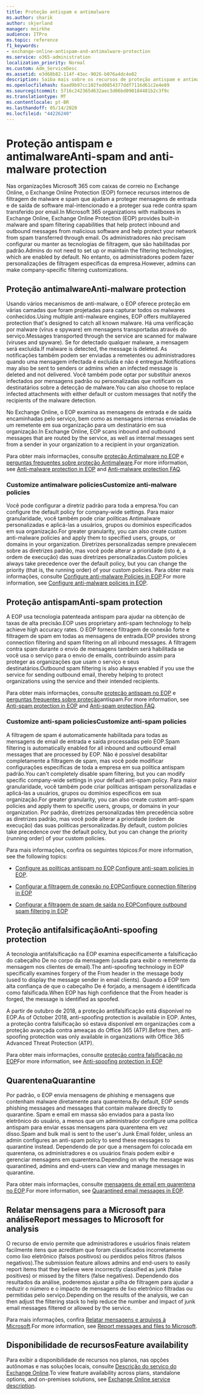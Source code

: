 ```yaml
---
title: Proteção antispam e antimalware
ms.author: sharik
author: skjerland
manager: mnirkhe
audience: ITPro
ms.topic: reference
f1_keywords:
- exchange-online-antispam-and-antimalware-protection
ms.service: o365-administration
localization_priority: Normal
ms.custom: Adm_ServiceDesc
ms.assetid: e3d68b82-114f-43ec-9026-b076a4dc4e02
description: Saiba mais sobre os recursos de proteção antispam e antimalware disponíveis nas organizações do Microsoft 365 com caixas de correio do Exchange Online.
ms.openlocfilehash: 6aad9b97cc102fed0854377ddf7116d61c2e4e89
ms.sourcegitcommit: 5716c242365d632aec3d06bd090184481b2c3f9c
ms.translationtype: MT
ms.contentlocale: pt-BR
ms.lasthandoff: 05/14/2020
ms.locfileid: "44226240"
---
```

# <a name="anti-spam-and-anti-malware-protection"></a><span data-ttu-id="58b05-103">Proteção antispam e antimalware</span><span class="sxs-lookup"><span data-stu-id="58b05-103">Anti-spam and anti-malware protection</span></span>

<span data-ttu-id="58b05-104">Nas organizações Microsoft 365 com caixas de correio no Exchange Online, o Exchange Online Protection (EOP) fornece recursos internos de filtragem de malware e spam que ajudam a proteger mensagens de entrada e de saída de software mal-intencionado e a proteger sua rede contra spam transferido por email.</span><span class="sxs-lookup"><span data-stu-id="58b05-104">In Microsoft 365 organizations with mailboxes in Exchange Online, Exchange Online Protection (EOP) provides built-in malware and spam filtering capabilities that help protect inbound and outbound messages from malicious software and help protect your network from spam transferred through email.</span></span> <span data-ttu-id="58b05-105">Os administradores não precisam configurar ou manter as tecnologias de filtragem, que são habilitadas por padrão.</span><span class="sxs-lookup"><span data-stu-id="58b05-105">Admins do not need to set up or maintain the filtering technologies, which are enabled by default.</span></span> <span data-ttu-id="58b05-106">No entanto, os administradores podem fazer personalizações de filtragem específicas da empresa.</span><span class="sxs-lookup"><span data-stu-id="58b05-106">However, admins can make company-specific filtering customizations.</span></span>

## <a name="anti-malware-protection"></a><span data-ttu-id="58b05-107">Proteção antimalware</span><span class="sxs-lookup"><span data-stu-id="58b05-107">Anti-malware protection</span></span>

<span data-ttu-id="58b05-108">Usando vários mecanismos de anti-malware, o EOP oferece proteção em várias camadas que foram projetadas para capturar todos os malwares conhecidos.</span><span class="sxs-lookup"><span data-stu-id="58b05-108">Using multiple anti-malware engines, EOP offers multilayered protection that's designed to catch all known malware.</span></span> <span data-ttu-id="58b05-109">Há uma verificação por malware (vírus e spyware) em mensagens transportadas através do serviço.</span><span class="sxs-lookup"><span data-stu-id="58b05-109">Messages transported through the service are scanned for malware (viruses and spyware).</span></span> <span data-ttu-id="58b05-110">Se for detectado qualquer malware, a mensagem será excluída.</span><span class="sxs-lookup"><span data-stu-id="58b05-110">If malware is detected, the message is deleted.</span></span> <span data-ttu-id="58b05-111">As notificações também podem ser enviadas a remetentes ou administradores quando uma mensagem infectada é excluída e não é entregue.</span><span class="sxs-lookup"><span data-stu-id="58b05-111">Notifications may also be sent to senders or admins when an infected message is deleted and not delivered.</span></span> <span data-ttu-id="58b05-112">Você também pode optar por substituir anexos infectados por mensagens padrão ou personalizadas que notificam os destinatários sobre a detecção de malware.</span><span class="sxs-lookup"><span data-stu-id="58b05-112">You can also choose to replace infected attachments with either default or custom messages that notify the recipients of the malware detection.</span></span>

<span data-ttu-id="58b05-113">No Exchange Online, o EOP examina as mensagens de entrada e de saída encaminhadas pelo serviço, bem como as mensagens internas enviadas de um remetente em sua organização para um destinatário em sua organização.</span><span class="sxs-lookup"><span data-stu-id="58b05-113">In Exchange Online, EOP scans inbound and outbound messages that are routed by the service, as well as internal messages sent from a sender in your organization to a recipient in your organization.</span></span>

<span data-ttu-id="58b05-114">Para obter mais informações, consulte [proteção Antimalware no EOP](https://docs.microsoft.com/microsoft-365/security/office-365-security/anti-malware-protection) e [perguntas frequentes sobre proteção Antimalware](https://docs.microsoft.com/microsoft-365/security/office-365-security/anti-malware-protection-faq-eop).</span><span class="sxs-lookup"><span data-stu-id="58b05-114">For more information, see [Anti-malware protection in EOP](https://docs.microsoft.com/microsoft-365/security/office-365-security/anti-malware-protection) and [Anti-malware protection FAQ](https://docs.microsoft.com/microsoft-365/security/office-365-security/anti-malware-protection-faq-eop).</span></span>

### <a name="customize-anti-malware-policies"></a><span data-ttu-id="58b05-115">Customize antimalware policies</span><span class="sxs-lookup"><span data-stu-id="58b05-115">Customize anti-malware policies</span></span>

<span data-ttu-id="58b05-116">Você pode configurar a diretriz padrão para toda a empresa.</span><span class="sxs-lookup"><span data-stu-id="58b05-116">You can configure the default policy for company-wide settings.</span></span> <span data-ttu-id="58b05-117">Para maior granularidade, você também pode criar políticas Antimalware personalizadas e aplicá-las a usuários, grupos ou domínios especificados em sua organização.</span><span class="sxs-lookup"><span data-stu-id="58b05-117">For greater granularity, you can also create custom anti-malware policies and apply them to specified users, groups, or domains in your organization.</span></span> <span data-ttu-id="58b05-118">Diretrizes personalizadas sempre prevalecem sobre as diretrizes padrão, mas você pode alterar a prioridade (isto é, a ordem de execução) das suas diretrizes personalizadas.</span><span class="sxs-lookup"><span data-stu-id="58b05-118">Custom policies always take precedence over the default policy, but you can change the priority (that is, the running order) of your custom policies.</span></span> <span data-ttu-id="58b05-119">Para obter mais informações, consulte [Configure anti-malware Policies in EOP](https://docs.microsoft.com/microsoft-365/security/office-365-security/configure-anti-malware-policies).</span><span class="sxs-lookup"><span data-stu-id="58b05-119">For more information, see [Configure anti-malware policies in EOP](https://docs.microsoft.com/microsoft-365/security/office-365-security/configure-anti-malware-policies).</span></span>

## <a name="anti-spam-protection"></a><span data-ttu-id="58b05-120">Proteção antispam</span><span class="sxs-lookup"><span data-stu-id="58b05-120">Anti-spam protection</span></span>

<span data-ttu-id="58b05-121">A EOP usa tecnologia patenteada antispam para ajudar na obtenção de taxas de alta precisão.</span><span class="sxs-lookup"><span data-stu-id="58b05-121">EOP uses proprietary anti-spam technology to help achieve high accuracy rates.</span></span> <span data-ttu-id="58b05-122">O EOP fornece filtragem de conexão forte e filtragem de spam em todas as mensagens de entrada.</span><span class="sxs-lookup"><span data-stu-id="58b05-122">EOP provides strong connection filtering and spam filtering on all inbound messages.</span></span> <span data-ttu-id="58b05-123">A filtragem contra spam durante o envio de mensagens também será habilitada se você usa o serviço para o envio de emails, contribuindo assim para proteger as organizações que usam o serviço e seus destinatários.</span><span class="sxs-lookup"><span data-stu-id="58b05-123">Outbound spam filtering is also always enabled if you use the service for sending outbound email, thereby helping to protect organizations using the service and their intended recipients.</span></span>

<span data-ttu-id="58b05-124">Para obter mais informações, consulte [proteção antispam no EOP](https://docs.microsoft.com/microsoft-365/security/office-365-security/anti-spam-protection) e [perguntas frequentes sobre proteção](https://docs.microsoft.com/microsoft-365/security/office-365-security/anti-spam-protection-faq)antispam.</span><span class="sxs-lookup"><span data-stu-id="58b05-124">For more information, see [Anti-spam protection in EOP](https://docs.microsoft.com/microsoft-365/security/office-365-security/anti-spam-protection) and [Anti-spam protection FAQ](https://docs.microsoft.com/microsoft-365/security/office-365-security/anti-spam-protection-faq).</span></span>

### <a name="customize-anti-spam-policies"></a><span data-ttu-id="58b05-125">Customize anti-spam policies</span><span class="sxs-lookup"><span data-stu-id="58b05-125">Customize anti-spam policies</span></span>

<span data-ttu-id="58b05-126">A filtragem de spam é automaticamente habilitada para todas as mensagens de email de entrada e saída processadas pelo EOP.</span><span class="sxs-lookup"><span data-stu-id="58b05-126">Spam filtering is automatically enabled for all inbound and outbound email messages that are processed by EOP.</span></span> <span data-ttu-id="58b05-127">Não é possível desabilitar completamente a filtragem de spam, mas você pode modificar configurações específicas de toda a empresa em sua política antispam padrão.</span><span class="sxs-lookup"><span data-stu-id="58b05-127">You can't completely disable spam filtering, but you can modify specific company-wide settings in your default anti-spam policy.</span></span> <span data-ttu-id="58b05-128">Para maior granularidade, você também pode criar políticas antispam personalizadas e aplicá-las a usuários, grupos ou domínios específicos em sua organização.</span><span class="sxs-lookup"><span data-stu-id="58b05-128">For greater granularity, you can also create custom anti-spam policies and apply them to specific users, groups, or domains in your organization.</span></span> <span data-ttu-id="58b05-129">Por padrão, diretrizes personalizadas têm precedência sobre as diretrizes padrão, mas você pode alterar a prioridade (ordem de execução) das suas políticas personalizadas.</span><span class="sxs-lookup"><span data-stu-id="58b05-129">By default, custom policies take precedence over the default policy, but you can change the priority (running order) of your custom policies.</span></span>

<span data-ttu-id="58b05-130">Para mais informações, confira os seguintes tópicos:</span><span class="sxs-lookup"><span data-stu-id="58b05-130">For more information, see the following topics:</span></span>

- <span data-ttu-id="58b05-131">[Configure as políticas antispam no EOP](https://docs.microsoft.com/microsoft-365/security/office-365-security/configure-your-spam-filter-policies).</span><span class="sxs-lookup"><span data-stu-id="58b05-131">[Configure anti-spam policies in EOP](https://docs.microsoft.com/microsoft-365/security/office-365-security/configure-your-spam-filter-policies).</span></span>

- [<span data-ttu-id="58b05-132">Configurar a filtragem de conexão no EOP</span><span class="sxs-lookup"><span data-stu-id="58b05-132">Configure connection filtering in EOP</span></span>](https://docs.microsoft.com/microsoft-365/security/office-365-security/configure-the-connection-filter-policy)

- [<span data-ttu-id="58b05-133">Configurar a filtragem de spam de saída no EOP</span><span class="sxs-lookup"><span data-stu-id="58b05-133">Configure outbound spam filtering in EOP</span></span>](https://docs.microsoft.com/microsoft-365/security/office-365-security/configure-the-outbound-spam-policy)

## <a name="anti-spoofing-protection"></a><span data-ttu-id="58b05-134">Proteção antifalsificação</span><span class="sxs-lookup"><span data-stu-id="58b05-134">Anti-spoofing protection</span></span>

<span data-ttu-id="58b05-135">A tecnologia antifalsificação na EOP examina especificamente a falsificação do cabeçalho De no corpo da mensagem (usada para exibir o remetente da mensagem nos clientes de email).</span><span class="sxs-lookup"><span data-stu-id="58b05-135">The anti-spoofing technology in EOP specifically examines forgery of the From header in the message body (used to display the message sender in email clients).</span></span> <span data-ttu-id="58b05-136">Quando a EOP tem alta confiança de que o cabeçalho De é forjado, a mensagem é identificada como falsificada.</span><span class="sxs-lookup"><span data-stu-id="58b05-136">When EOP has high confidence that the From header is forged, the message is identified as spoofed.</span></span>

<span data-ttu-id="58b05-137">A partir de outubro de 2018, a proteção antifalsificação está disponível no EOP.</span><span class="sxs-lookup"><span data-stu-id="58b05-137">As of October 2018, anti-spoofing protection is available in EOP.</span></span> <span data-ttu-id="58b05-138">Antes, a proteção contra falsificação só estava disponível em organizações com a proteção avançada contra ameaças do Office 365 (ATP).</span><span class="sxs-lookup"><span data-stu-id="58b05-138">Before then, anti-spoofing protection was only available in organizations with Office 365 Advanced Threat Protection (ATP).</span></span>

<span data-ttu-id="58b05-139">Para obter mais informações, consulte [proteção contra falsificação no EOP](https://docs.microsoft.com/microsoft-365/security/office-365-security/anti-spoofing-protection)</span><span class="sxs-lookup"><span data-stu-id="58b05-139">For more information, see [Anti-spoofing protection in EOP](https://docs.microsoft.com/microsoft-365/security/office-365-security/anti-spoofing-protection)</span></span>

## <a name="quarantine"></a><span data-ttu-id="58b05-140">Quarentena</span><span class="sxs-lookup"><span data-stu-id="58b05-140">Quarantine</span></span>

<span data-ttu-id="58b05-141">Por padrão, o EOP envia mensagens de phishing e mensagens que contenham malware diretamente para quarentena.</span><span class="sxs-lookup"><span data-stu-id="58b05-141">By default, EOP sends phishing messages and messages that contain malware directly to quarantine.</span></span> <span data-ttu-id="58b05-142">Spam e email em massa são enviados para a pasta lixo eletrônico do usuário, a menos que um administrador configure uma política antispam para enviar essas mensagens para quarentena em vez disso.</span><span class="sxs-lookup"><span data-stu-id="58b05-142">Spam and bulk mail is sent to the user's Junk Email folder, unless an admin configures an anti-spam policy to send these messages to quarantine instead.</span></span> <span data-ttu-id="58b05-143">Dependendo de por que a mensagem foi colocada em quarentena, os administradores e os usuários finais podem exibir e gerenciar mensagens em quarentena.</span><span class="sxs-lookup"><span data-stu-id="58b05-143">Depending on why the message was quarantined, admins and end-users can view and manage messages in quarantine.</span></span>

<span data-ttu-id="58b05-144">Para obter mais informações, consulte [mensagens de email em quarentena no EOP](https://docs.microsoft.com/microsoft-365/security/office-365-security/quarantine-email-messages).</span><span class="sxs-lookup"><span data-stu-id="58b05-144">For more information, see [Quarantined email messages in EOP](https://docs.microsoft.com/microsoft-365/security/office-365-security/quarantine-email-messages).</span></span>

## <a name="report-messages-to-microsoft-for-analysis"></a><span data-ttu-id="58b05-145">Relatar mensagens para a Microsoft para análise</span><span class="sxs-lookup"><span data-stu-id="58b05-145">Report messages to Microsoft for analysis</span></span>

<span data-ttu-id="58b05-146">O recurso de envio permite que administradores e usuários finais relatem facilmente itens que acreditam que foram classificados incorretamente como lixo eletrônico (falsos positivos) ou perdidos pelos filtros (falsos negativos).</span><span class="sxs-lookup"><span data-stu-id="58b05-146">The submission feature allows admins and end-users to easily report items that they believe were incorrectly classified as junk (false positives) or missed by the filters (false negatives).</span></span> <span data-ttu-id="58b05-147">Dependendo dos resultados da análise, poderemos ajustar a pilha de filtragem para ajudar a reduzir o número e o impacto de mensagens de lixo eletrônico filtradas ou permitidas pelo serviço.</span><span class="sxs-lookup"><span data-stu-id="58b05-147">Depending on the results of the analysis, we can then adjust the filtering stack to help reduce the number and impact of junk email messages filtered or allowed by the service.</span></span>

<span data-ttu-id="58b05-148">Para mais informações, confira [Relatar mensagens e arquivos à Microsoft](https://docs.microsoft.com/microsoft-365/security/office-365-security/report-junk-email-messages-to-microsoft).</span><span class="sxs-lookup"><span data-stu-id="58b05-148">For more information, see [Report messages and files to Microsoft](https://docs.microsoft.com/microsoft-365/security/office-365-security/report-junk-email-messages-to-microsoft).</span></span>

## <a name="feature-availability"></a><span data-ttu-id="58b05-149">Disponibilidade de recursos</span><span class="sxs-lookup"><span data-stu-id="58b05-149">Feature availability</span></span>

<span data-ttu-id="58b05-150">Para exibir a disponibilidade de recursos nos planos, nas opções autônomas e nas soluções locais, consulte [Descrição do serviço do Exchange Online](exchange-online-service-description.md).</span><span class="sxs-lookup"><span data-stu-id="58b05-150">To view feature availability across plans, standalone options, and on-premises solutions, see [Exchange Online service description](exchange-online-service-description.md).</span></span>
